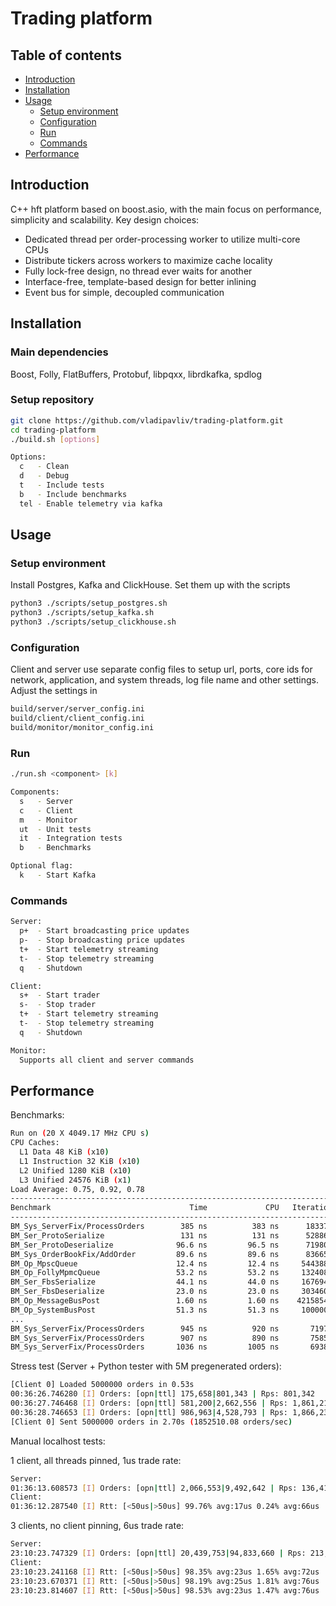 # Trading platform

## Table of contents
- [Introduction](#introduction)
- [Installation](#installation)
- [Usage](#usage)
    - [Setup environment](#setup-environment)
    - [Configuration](#configuration)
    - [Run](#run)
    - [Commands](#commands)
- [Performance](#performance)

## Introduction
C++ hft platform based on boost.asio, with the main focus on performance, simplicity and scalability. Key design choices:
- Dedicated thread per order-processing worker to utilize multi-core CPUs
- Distribute tickers across workers to maximize cache locality
- Fully lock-free design, no thread ever waits for another
- Interface-free, template-based design for better inlining
- Event bus for simple, decoupled communication

## Installation

### Main dependencies
Boost, Folly, FlatBuffers, Protobuf, libpqxx, librdkafka, spdlog

### Setup repository
```bash
git clone https://github.com/vladipavliv/trading-platform.git
cd trading-platform
./build.sh [options]

Options:
  c   - Clean
  d   - Debug
  t   - Include tests
  b   - Include benchmarks
  tel - Enable telemetry via kafka
```

## Usage
### Setup environment
Install Postgres, Kafka and ClickHouse. Set them up with the scripts
```bash
python3 ./scripts/setup_postgres.sh
python3 ./scripts/setup_kafka.sh
python3 ./scripts/setup_clickhouse.sh
```

### Configuration
Client and server use separate config files to setup url, ports, core ids for network, application, and system threads, log file name and other settings.
Adjust the settings in 

```bash
build/server/server_config.ini
build/client/client_config.ini
build/monitor/monitor_config.ini
```

### Run
```bash
./run.sh <component> [k]

Components:
  s   - Server
  c   - Client
  m   - Monitor
  ut  - Unit tests
  it  - Integration tests
  b   - Benchmarks

Optional flag:
  k   - Start Kafka
```

### Commands
```bash
Server:
  p+  - Start broadcasting price updates
  p-  - Stop broadcasting price updates
  t+  - Start telemetry streaming
  t-  - Stop telemetry streaming
  q   - Shutdown

Client:
  s+  - Start trader
  s-  - Stop trader
  t+  - Start telemetry streaming
  t-  - Stop telemetry streaming
  q   - Shutdown

Monitor:
  Supports all client and server commands
```

## Performance

Benchmarks:
```bash
Run on (20 X 4049.17 MHz CPU s)
CPU Caches:
  L1 Data 48 KiB (x10)
  L1 Instruction 32 KiB (x10)
  L2 Unified 1280 KiB (x10)
  L3 Unified 24576 KiB (x1)
Load Average: 0.75, 0.92, 0.78
-------------------------------------------------------------------------
Benchmark                               Time             CPU   Iterations
-------------------------------------------------------------------------
BM_Sys_ServerFix/ProcessOrders        385 ns          383 ns      1833774 <- 1 worker
BM_Ser_ProtoSerialize                 131 ns          131 ns      5288622
BM_Ser_ProtoDeserialize              96.6 ns         96.5 ns      7198098
BM_Sys_OrderBookFix/AddOrder         89.6 ns         89.6 ns      8366584
BM_Op_MpscQueue                      12.4 ns         12.4 ns     54438828
BM_Op_FollyMpmcQueue                 53.2 ns         53.2 ns     13240825
BM_Ser_FbsSerialize                  44.1 ns         44.0 ns     16769488
BM_Ser_FbsDeserialize                23.0 ns         23.0 ns     30346047
BM_Op_MessageBusPost                 1.60 ns         1.60 ns    421585460
BM_Op_SystemBusPost                  51.3 ns         51.3 ns     10000000
...
BM_Sys_ServerFix/ProcessOrders        945 ns          920 ns       719780 <- 2 workers
BM_Sys_ServerFix/ProcessOrders        907 ns          890 ns       758570 <- 3 workers
BM_Sys_ServerFix/ProcessOrders       1036 ns         1005 ns       693849 <- 4 workers
```

Stress test (Server + Python tester with 5M pregenerated orders):
```bash
[Client 0] Loaded 5000000 orders in 0.53s
00:36:26.746280 [I] Orders: [opn|ttl] 175,658|801,343 | Rps: 801,342
00:36:27.746468 [I] Orders: [opn|ttl] 581,200|2,662,556 | Rps: 1,861,213
00:36:28.746653 [I] Orders: [opn|ttl] 986,963|4,528,793 | Rps: 1,866,237
[Client 0] Sent 5000000 orders in 2.70s (1852510.08 orders/sec)
```

Manual localhost tests:

1 client, all threads pinned, 1us trade rate:
```bash
Server:
01:36:13.608573 [I] Orders: [opn|ttl] 2,066,553|9,492,642 | Rps: 136,410
Client:
01:36:12.287540 [I] Rtt: [<50us|>50us] 99.76% avg:17us 0.24% avg:66us
```

3 clients, no client pinning, 6us trade rate:
```bash
Server:
23:10:23.747329 [I] Orders: [opn|ttl] 20,439,753|94,833,660 | Rps: 213,990
Client:
23:10:23.241168 [I] Rtt: [<50us|>50us] 98.35% avg:23us 1.65% avg:72us
23:10:23.670371 [I] Rtt: [<50us|>50us] 98.19% avg:25us 1.81% avg:76us
23:10:23.814607 [I] Rtt: [<50us|>50us] 98.53% avg:23us 1.47% avg:76us
```

